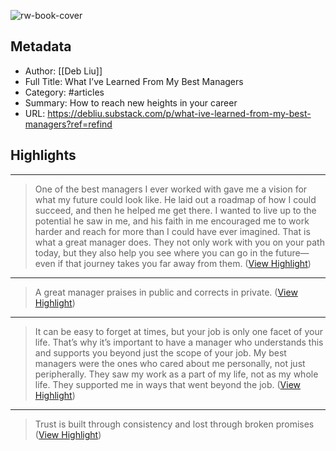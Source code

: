 ![rw-book-cover](https://substackcdn.com/image/fetch/w_1200,h_600,c_limit,f_jpg,q_auto:good,fl_progressive:steep/https%3A%2F%2Fbucketeer-e05bbc84-baa3-437e-9518-adb32be77984.s3.amazonaws.com%2Fpublic%2Fimages%2Fccafd4b3-5e18-4ca4-9a9d-6b8055c1d8ca_5760x3840.jpeg)

## Metadata
- Author: [[Deb Liu]]
- Full Title: What I’ve Learned From My Best Managers
- Category: #articles
- Summary: How to reach new heights in your career
- URL: https://debliu.substack.com/p/what-ive-learned-from-my-best-managers?ref=refind

## Highlights
***

> One of the best managers I ever worked with gave me a vision for what my future could look like. He laid out a roadmap of how I could succeed, and then he helped me get there. I wanted to live up to the potential he saw in me, and his faith in me encouraged me to work harder and reach for more than I could have ever imagined.
> That is what a great manager does. They not only work with you on your path today, but they also help you see where you can go in the future—even if that journey takes you far away from them. ([View Highlight](https://read.readwise.io/read/01gkky2vz9t3vn857xbtndhrtz))

***

> A great manager praises in public and corrects in private. ([View Highlight](https://read.readwise.io/read/01gkky49hmpxqfghc6zs1pg61p))

***

> It can be easy to forget at times, but your job is only one facet of your life. That’s why it’s important to have a manager who understands this and supports you beyond just the scope of your job.
> My best managers were the ones who cared about me personally, not just peripherally. They saw my work as a part of my life, not as my whole life. They supported me in ways that went beyond the job. ([View Highlight](https://read.readwise.io/read/01gkky81s3g6ce0hnvfv0tt5eb))

***

> Trust is built through consistency and lost through broken promises ([View Highlight](https://read.readwise.io/read/01gkkycea1s2mbbyf97pw009mn))

